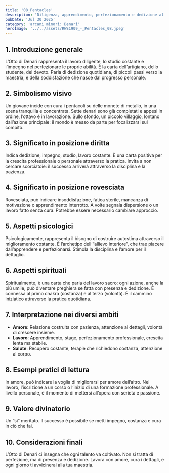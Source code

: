 ```yaml
---
title: '08_Pentacles'
description: 'Diligenza, apprendimento, perfezionamento e dedizione al lavoro'
pubDate: 'Jul 30 2025'
category: 'arcani minori: Denari'
heroImage: '../../assets/RWS1909_-_Pentacles_08.jpeg'
---
```


## 1. Introduzione generale

L’Otto di Denari rappresenta il lavoro diligente, lo studio costante e l’impegno nel perfezionare le proprie abilità. È la carta dell’artigiano, dello studente, del devoto. Parla di dedizione quotidiana, di piccoli passi verso la maestria, e della soddisfazione che nasce dal progresso personale.

## 2. Simbolismo visivo

Un giovane incide con cura i pentacoli su delle monete di metallo, in una scena tranquilla e concentrata. Sette denari sono già completati e appesi in ordine, l’ottavo è in lavorazione. Sullo sfondo, un piccolo villaggio, lontano dall’azione principale: il mondo è messo da parte per focalizzarsi sul compito.

## 3. Significato in posizione diritta

Indica dedizione, impegno, studio, lavoro costante. È una carta positiva per la crescita professionale o personale attraverso la pratica. Invita a non cercare scorciatoie: il successo arriverà attraverso la disciplina e la pazienza.

## 4. Significato in posizione rovesciata

Rovesciata, può indicare insoddisfazione, fatica sterile, mancanza di motivazione o apprendimento interrotto. A volte segnala dispersione o un lavoro fatto senza cura. Potrebbe essere necessario cambiare approccio.

## 5. Aspetti psicologici

Psicologicamente, rappresenta il bisogno di costruire autostima attraverso il miglioramento costante. È l’archetipo dell’“allievo interiore”, che trae piacere dall’apprendere e perfezionarsi. Stimola la disciplina e l’amore per il dettaglio.

## 6. Aspetti spirituali

Spiritualmente, è una carta che parla del lavoro sacro: ogni azione, anche la più umile, può diventare preghiera se fatta con presenza e dedizione. È connessa al primo chakra (costanza) e al terzo (volontà). È il cammino iniziatico attraverso la pratica quotidiana.

## 7. Interpretazione nei diversi ambiti

- **Amore**: Relazione costruita con pazienza, attenzione ai dettagli, volontà di crescere insieme.
- **Lavoro**: Apprendimento, stage, perfezionamento professionale, crescita lenta ma stabile.
- **Salute**: Recupero costante, terapie che richiedono costanza, attenzione al corpo.

## 8. Esempi pratici di lettura

In amore, può indicare la voglia di migliorarsi per amore dell’altro. Nel lavoro, l’iscrizione a un corso o l’inizio di una formazione professionale. A livello personale, è il momento di mettersi all’opera con serietà e passione.

## 9. Valore divinatorio

Un “sì” meritato. Il successo è possibile se metti impegno, costanza e cura in ciò che fai.

## 10. Considerazioni finali

L’Otto di Denari ci insegna che ogni talento va coltivato. Non si tratta di perfezione, ma di presenza e dedizione. Lavora con amore, cura i dettagli, e ogni giorno ti avvicinerai alla tua maestria.
